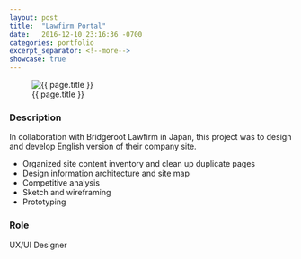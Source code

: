 ```yaml
---
layout: post
title:  "Lawfirm Portal"
date:   2016-12-10 23:16:36 -0700
categories: portfolio
excerpt_separator: <!--more-->
showcase: true
---
```


<!--more-->

<figure>
  <img src="{{ site.url }}/assets/posts/{{ page.date | date: "%Y-%m-%d" }}-{{ page.title | slugify }}/lawfirm-prototype.gif" alt="{{ page.title }}">
  <figcaption>{{ page.title }}</figcaption>
</figure>


### Description

In collaboration with Bridgeroot Lawfirm in Japan, this project was to design and develop English version of their company site.

- Organized site content inventory and clean up duplicate pages
- Design information architecture and site map
- Competitive analysis
- Sketch and wireframing
- Prototyping

### Role

UX/UI Designer
